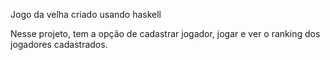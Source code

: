 Jogo da velha criado usando haskell

Nesse projeto, tem a opção de cadastrar jogador, jogar e ver o ranking dos jogadores cadastrados.
